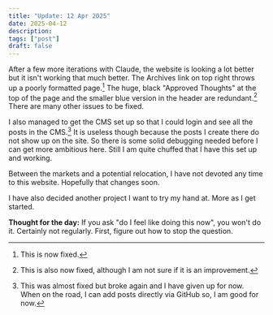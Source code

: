 ```yaml
---
title: "Update: 12 Apr 2025"
date: 2025-04-12
description:
tags: ["post"]
draft: false
---
```


After a few more iterations with Claude, the website is looking a lot better but it isn't working that much better. The Archives link on top right throws up a poorly formatted page.[^1] The huge, black  "Approved Thoughts" at the top of the page and the smaller blue version in the header are redundant.[^2] There are many other issues to be fixed. 

I also managed to get the CMS set up so that I could login and see all the posts in the CMS.[^3] It is useless though because the posts I create there do not show up on the site. So there is some solid debugging needed before I can get more ambitious here. Still I am quite chuffed that I have this set up and working. 

Between the markets and a potential relocation, I have not devoted any time to this website. Hopefully that changes soon. 

I have also decided another project I want to try my hand at. More as I get started. 

**Thought for the day:** If you ask "do I feel like doing this now", you won't do it. Certainly not regularly. First, figure out how to stop the question. 

[^1]: This is now fixed. 
[^2]: This is also now fixed, although I am not sure if it is an improvement. 
[^3]: This was almost fixed but broke again and I have given up for now. When on the road, I can add posts directly via GitHub so, I am good for now. 